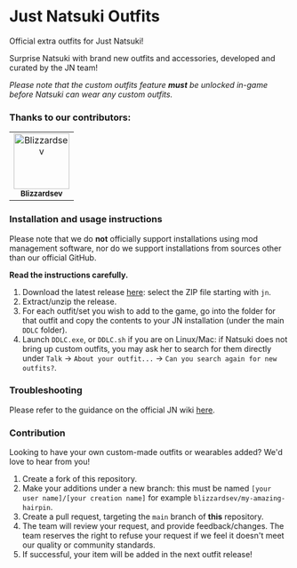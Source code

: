 # Just Natsuki Outfits

Official extra outfits for Just Natsuki!

Surprise Natsuki with brand new outfits and accessories, developed and curated by the JN team!

_Please note that the custom outfits feature **must** be unlocked in-game before Natsuki can wear any custom outfits._

### Thanks to our contributors:
<!-- readme: contributors -start -->
<table>
<tr>
    <td align="center">
        <a href="https://github.com/Blizzardsev">
            <img src="https://avatars.githubusercontent.com/u/57731669?v=4" width="100;" alt="Blizzardsev"/>
            <br />
            <sub><b>Blizzardsev</b></sub>
        </a>
    </td></tr>
</table>
<!-- readme: contributors -end -->

### Installation and usage instructions

Please note that we do **not** officially support installations using mod management software, nor do we support installations from sources other than our official GitHub.

**Read the instructions carefully.**

1. Download the latest release [here](https://github.com/Just-Natsuki-Team/NatsukiModOutfits/releases): select the ZIP file starting with `jn`.
2. Extract/unzip the release.
3. For each outfit/set you wish to add to the game, go into the folder for that outfit and copy the contents to your JN installation (under the main `DDLC` folder).
4. Launch `DDLC.exe`, or `DDLC.sh` if you are on Linux/Mac: if Natsuki does not bring up custom outfits, you may ask her to search for them directly under `Talk` -> `About your outfit...` -> `Can you search again for new outfits?`.

### Troubleshooting

Please refer to the guidance on the official JN wiki [here](https://github.com/Just-Natsuki-Team/NatsukiModDev/wiki/06:-Custom-clothing-and-outfitting-guide-(Spoilers)).

### Contribution

Looking to have your own custom-made outfits or wearables added? We'd love to hear from you!

1. Create a fork of this repository.
2. Make your additions under a new branch: this must be named `[your user name]/[your creation name]` for example `blizzardsev/my-amazing-hairpin`.
3. Create a pull request, targeting the `main` branch of **this** repository.
4. The team will review your request, and provide feedback/changes. The team reserves the right to refuse your request if we feel it doesn't meet our quality or community standards.
5. If successful, your item will be added in the next outfit release!
